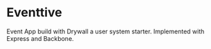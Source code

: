 # Eventtive

Event App build with Drywall a user system starter. Implemented with Express and Backbone.

